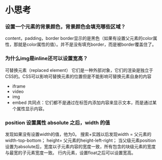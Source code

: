 # 小思考
### 设置一个元素的背景颜色，背景颜色会填充哪些区域？
content，padding，border
border显示的是黑色（如果有设置父元素的color属性，那就是color属性的值）。并不是没有填充border，而是被border覆盖住了。

### 为什么img是inline还可以设置宽高？
可替换元素（replaced element）
它们是一种外部对象，它们的渲染是独立于CSS的。CSS可以影响可替换元素的位置但是不能影响可替换元素自身的内容
* iframe
* video
* img
* embed
共同点：它们都不是通过在标签内添加内容来显示文本，而是通过某个属性显示内容。

### position 设置属性 absolute 之后，width 的值
发现如果没有设置width的值，他为0。
搜索+实践以后发现width = 父元素的width-top-bottom；
height= 父元素的height-left-right；
当父级元素position设置为absolute后，宽度以子元素内容的宽度一致，所有包含的块级元素的宽度与最宽的子元素宽度一致。
行内元素，设置float之后可以设置宽高。